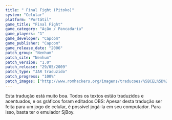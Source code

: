 ```yaml
---
title: " Final Fight (Pitoko)"
system: "Celular"
platform: "Portátil"
game_title: "Final Fight"
game_category: "Ação / Pancadaria"
game_players: "1"
game_developer: "Capcom"
game_publisher: "Capcom"
game_release_date: "2006"
patch_group: "Nenhum"
patch_site: "Nenhum"
patch_version: "1.0"
patch_release: "29/05/2009"
patch_type: "JAR traduzido"
patch_progress: "100%"
patch_images: ["http://www.romhackers.org/imagens/traducoes/%5BCEL%5D%20Final%20Fight%20-%20Pitoko%20-%201.png","http://www.romhackers.org/imagens/traducoes/%5BCEL%5D%20Final%20Fight%20-%20Pitoko%20-%202.png","http://www.romhackers.org/imagens/traducoes/%5BCEL%5D%20Final%20Fight%20-%20Pitoko%20-%203.png"]
---
```

Esta tradução está muito boa. Todos os textos estão traduzidos e acentuados, e os gráficos foram editados.OBS: Apesar desta tradução ser feita para um jogo de celular, é possível jogá-la em seu computador. Para isso, basta ter o emulador SjBoy.
